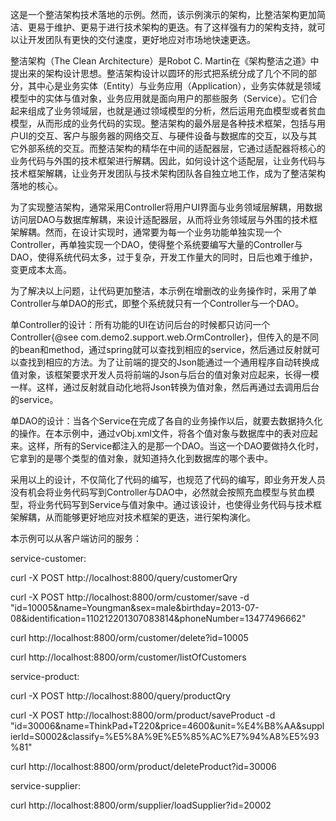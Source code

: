 这是一个整洁架构技术落地的示例。然而，该示例演示的架构，比整洁架构更加简洁、更易于维护、更易于进行技术架构的更迭。有了这样强有力的架构支持，就可以让开发团队有更快的交付速度，更好地应对市场地快速更迭。

整洁架构（The Clean Architecture）是Robot C. Martin在《架构整洁之道》中提出来的架构设计思想。整洁架构设计以圆环的形式把系统分成了几个不同的部分，其中心是业务实体（Entity）与业务应用（Application），业务实体就是领域模型中的实体与值对象，业务应用就是面向用户的那些服务（Service）。它们合起来组成了业务领域层，也就是通过领域模型的分析，然后运用充血模型或者贫血模型，从而形成的业务代码的实现。整洁架构的最外层是各种技术框架，包括与用户UI的交互、客户与服务器的网络交互、与硬件设备与数据库的交互，以及与其它外部系统的交互。而整洁架构的精华在中间的适配器层，它通过适配器将核心的业务代码与外围的技术框架进行解耦。因此，如何设计这个适配层，让业务代码与技术框架解耦，让业务开发团队与技术架构团队各自独立地工作，成为了整洁架构落地的核心。

为了实现整洁架构，通常采用Controller将用户UI界面与业务领域层解耦，用数据访问层DAO与数据库解耦，来设计适配器层，从而将业务领域层与外围的技术框架解耦。然而，在设计实现时，通常要为每一个业务功能单独实现一个Controller，再单独实现一个DAO，使得整个系统要编写大量的Controller与DAO，使得系统代码太多，过于复杂，开发工作量大的同时，日后也难于维护，变更成本太高。

为了解决以上问题，让代码更加整洁，本示例在增删改的业务操作时，采用了单Controller与单DAO的形式，即整个系统就只有一个Controller与一个DAO。

单Controller的设计：所有功能的UI在访问后台的时候都只访问一个Controller{@see com.demo2.support.web.OrmController}，但传入的是不同的bean和method，通过spring就可以查找到相应的service，然后通过反射就可以查找到相应的方法。为了让前端的提交的Json能通过一个通用程序自动转换成值对象，该框架要求开发人员将前端的Json与后台的值对象对应起来，长得一模一样。这样，通过反射就自动化地将Json转换为值对象，然后再通过去调用后台的service。

单DAO的设计：当各个Service在完成了各自的业务操作以后，就要去数据持久化的操作。在本示例中，通过vObj.xml文件，将各个值对象与数据库中的表对应起来。这样，所有的Service都注入的是那一个DAO。当这一个DAO要做持久化时，它拿到的是哪个类型的值对象，就知道持久化到数据库的哪个表中。

采用以上的设计，不仅简化了代码的编写，也规范了代码的编写，即业务开发人员没有机会将业务代码写到Controller与DAO中，必然就会按照充血模型与贫血模型，将业务代码写到Service与值对象中。通过该设计，也使得业务代码与技术框架解耦，从而能够更好地应对技术框架的更迭，进行架构演化。

本示例可以从客户端访问的服务：

service-customer:

curl -X POST http://localhost:8800/query/customerQry

curl -X POST http://localhost:8800/orm/customer/save -d "id=10005&name=Youngman&sex=male&birthday=2013-07-08&identification=110212201307083814&phoneNumber=13477496662"

curl http://localhost:8800/orm/customer/delete?id=10005

curl http://localhost:8800/orm/customer/listOfCustomers

service-product:

curl -X POST http://localhost:8800/query/productQry

curl -X POST http://localhost:8800/orm/product/saveProduct -d "id=30006&name=ThinkPad+T220&price=4600&unit=%E4%B8%AA&supplierId=S0002&classify=%E5%8A%9E%E5%85%AC%E7%94%A8%E5%93%81"

curl http://localhost:8800/orm/product/deleteProduct?id=30006

service-supplier:

curl http://localhost:8800/orm/supplier/loadSupplier?id=20002
